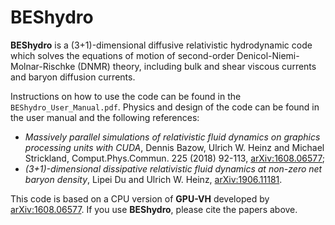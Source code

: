 # BEShydro

**BEShydro** is a (3+1)-dimensional diffusive relativistic hydrodynamic code which solves the equations of motion of second-order Denicol-Niemi-Molnar-Rischke (DNMR) theory, including bulk and shear viscous currents and baryon diffusion currents.

Instructions on how to use the code can be found in the `BEShydro_User_Manual.pdf`. Physics and design of the code can be found in the user manual and the following references:
*  _Massively parallel simulations of relativistic fluid dynamics on graphics processing units with CUDA_, Dennis Bazow, Ulrich W. Heinz and Michael Strickland, Comput.Phys.Commun. 225 (2018) 92-113, [arXiv:1608.06577](http://inspirehep.net/record/1482957);
*  _(3+1)-dimensional dissipative relativistic fluid dynamics at non-zero net baryon density_, Lipei Du and Ulrich W. Heinz, [arXiv:1906.11181](http://inspirehep.net/record/1741415).

This code is based on a CPU version of **GPU-VH** developed by [arXiv:1608.06577](http://inspirehep.net/record/1482957). If you use **BEShydro**, please cite the papers above.
